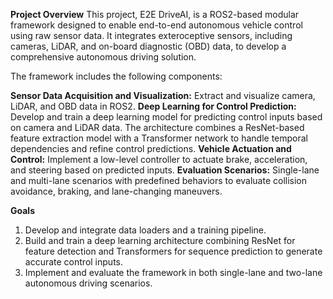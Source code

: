 **Project Overview**
This project, E2E DriveAI, is a ROS2-based modular framework designed to enable end-to-end autonomous vehicle control using raw sensor data. It integrates exteroceptive sensors, including cameras, LiDAR, and on-board diagnostic (OBD) data, to develop a comprehensive autonomous driving solution.

The framework includes the following components:

**Sensor Data Acquisition and Visualization:** Extract and visualize camera, LiDAR, and OBD data in ROS2.
**Deep Learning for Control Prediction:** Develop and train a deep learning model for predicting control inputs based on camera and LiDAR data. The architecture combines a ResNet-based feature extraction model with a Transformer network to handle temporal dependencies and refine control predictions.
**Vehicle Actuation and Control:** Implement a low-level controller to actuate brake, acceleration, and steering based on predicted inputs.
**Evaluation Scenarios:** Single-lane and multi-lane scenarios with predefined behaviors to evaluate collision avoidance, braking, and lane-changing maneuvers.

**Goals**
1. Develop and integrate data loaders and a training pipeline.
2. Build and train a deep learning architecture combining ResNet for feature detection and Transformers for sequence prediction to generate accurate control inputs.
3. Implement and evaluate the framework in both single-lane and two-lane autonomous driving scenarios.
